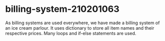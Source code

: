 # billing-system-210201063
As billing systems are used everywhere, we have made a billing system of an ice cream parlour. It uses dictionary to store all item names and their respective prices. Many loops and if-else statements are used. 
